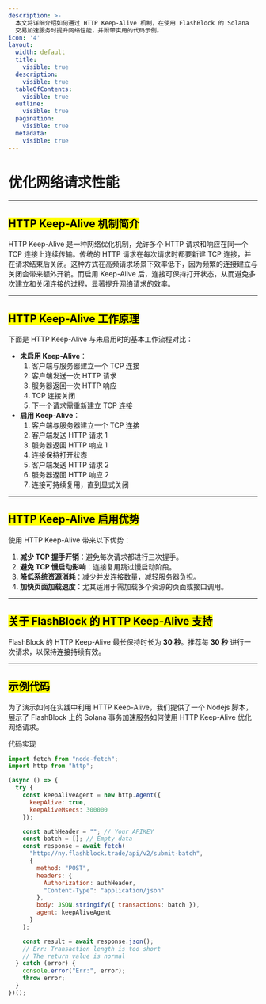 ```yaml
---
description: >-
  本文将详细介绍如何通过 HTTP Keep-Alive 机制，在使用 FlashBlock 的 Solana
  交易加速服务时提升网络性能，并附带实用的代码示例。
icon: '4'
layout:
  width: default
  title:
    visible: true
  description:
    visible: true
  tableOfContents:
    visible: true
  outline:
    visible: true
  pagination:
    visible: true
  metadata:
    visible: true
---
```


# 优化网络请求性能

***

## <mark style="color:$success;">HTTP Keep-Alive 机制简介</mark> <a href="#introduction-to-http-keep-alive-mechanism" id="introduction-to-http-keep-alive-mechanism"></a>

HTTP Keep-Alive 是一种网络优化机制，允许多个 HTTP 请求和响应在同一个 TCP 连接上连续传输。传统的 HTTP 请求在每次请求时都要新建 TCP 连接，并在请求结束后关闭。这种方式在高频请求场景下效率低下，因为频繁的连接建立与关闭会带来额外开销。而启用 Keep-Alive 后，连接可保持打开状态，从而避免多次建立和关闭连接的过程，显著提升网络请求的效率。

***

## <mark style="color:$success;">HTTP Keep-Alive 工作原理</mark> <a href="#how-http-keep-alive-works" id="how-http-keep-alive-works"></a>

下面是 HTTP Keep-Alive 与未启用时的基本工作流程对比：

* **未启用 Keep-Alive**：
  1. 客户端与服务器建立一个 TCP 连接
  2. 客户端发送一次 HTTP 请求
  3. 服务器返回一次 HTTP 响应
  4. TCP 连接关闭
  5. 下一个请求需重新建立 TCP 连接
* **启用 Keep-Alive**：
  1. 客户端与服务器建立一个 TCP 连接
  2. 客户端发送 HTTP 请求 1
  3. 服务器返回 HTTP 响应 1
  4. 连接保持打开状态
  5. 客户端发送 HTTP 请求 2
  6. 服务器返回 HTTP 响应 2
  7. 连接可持续复用，直到显式关闭

***

## <mark style="color:$success;">HTTP Keep-Alive 启用优势</mark> <a href="#benefits-of-http-keep-alive" id="benefits-of-http-keep-alive"></a>

使用 HTTP Keep-Alive 带来以下优势：

1. **减少 TCP 握手开销**：避免每次请求都进行三次握手。
2. **避免 TCP 慢启动影响**：连接复用跳过慢启动阶段。
3. **降低系统资源消耗**：减少并发连接数量，减轻服务器负担。
4. **加快页面加载速度**：尤其适用于需加载多个资源的页面或接口调用。

***

## <mark style="color:$success;">**关于 FlashBlock 的 HTTP Keep-Alive 支持**</mark> <a href="#about-http-keep-alive-from-flashblock" id="about-http-keep-alive-from-flashblock"></a>

FlashBlock 的 HTTP Keep-Alive 最长保持时长为 **30 秒**。推荐每 **30 秒** 进行一次请求，以保持连接持续有效。

***

## <mark style="color:$success;">示例代码</mark> <a href="#example-code" id="example-code"></a>

为了演示如何在实践中利用 HTTP Keep-Alive，我们提供了一个 Nodejs 脚本，展示了 FlashBlock 上的 Solana 事务加速服务如何使用 HTTP Keep-Alive 优化网络请求。

代码实现

```js
import fetch from "node-fetch";
import http from "http";

(async () => {
  try {
    const keepAliveAgent = new http.Agent({
      keepAlive: true,
      keepAliveMsecs: 300000
    });

    const authHeader = ""; // Your APIKEY
    const batch = []; // Empty data
    const response = await fetch(
      "http://ny.flashblock.trade/api/v2/submit-batch",
      {
        method: "POST",
        headers: {
          Authorization: authHeader,
          "Content-Type": "application/json"
        },
        body: JSON.stringify({ transactions: batch }),
        agent: keepAliveAgent
      }
    );

    const result = await response.json();
    // Err: Transaction length is too short
    // The return value is normal
  } catch (error) {
    console.error("Err:", error);
    throw error;
  }
})();
```

